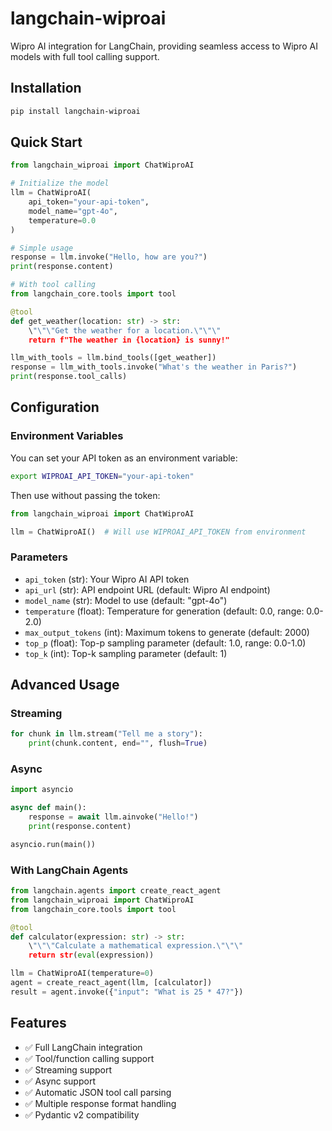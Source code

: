 # langchain-wiproai

Wipro AI integration for LangChain, providing seamless access to Wipro AI models with full tool calling support.

## Installation

```bash
pip install langchain-wiproai
```

## Quick Start

```python
from langchain_wiproai import ChatWiproAI

# Initialize the model
llm = ChatWiproAI(
    api_token="your-api-token",
    model_name="gpt-4o",
    temperature=0.0
)

# Simple usage
response = llm.invoke("Hello, how are you?")
print(response.content)

# With tool calling
from langchain_core.tools import tool

@tool
def get_weather(location: str) -> str:
    \"\"\"Get the weather for a location.\"\"\"
    return f"The weather in {location} is sunny!"

llm_with_tools = llm.bind_tools([get_weather])
response = llm_with_tools.invoke("What's the weather in Paris?")
print(response.tool_calls)
```

## Configuration

### Environment Variables

You can set your API token as an environment variable:

```bash
export WIPROAI_API_TOKEN="your-api-token"
```

Then use without passing the token:

```python
from langchain_wiproai import ChatWiproAI

llm = ChatWiproAI()  # Will use WIPROAI_API_TOKEN from environment
```

### Parameters

- `api_token` (str): Your Wipro AI API token
- `api_url` (str): API endpoint URL (default: Wipro AI endpoint)
- `model_name` (str): Model to use (default: "gpt-4o")
- `temperature` (float): Temperature for generation (default: 0.0, range: 0.0-2.0)
- `max_output_tokens` (int): Maximum tokens to generate (default: 2000)
- `top_p` (float): Top-p sampling parameter (default: 1.0, range: 0.0-1.0)
- `top_k` (int): Top-k sampling parameter (default: 1)

## Advanced Usage

### Streaming

```python
for chunk in llm.stream("Tell me a story"):
    print(chunk.content, end="", flush=True)
```

### Async

```python
import asyncio

async def main():
    response = await llm.ainvoke("Hello!")
    print(response.content)

asyncio.run(main())
```

### With LangChain Agents

```python
from langchain.agents import create_react_agent
from langchain_wiproai import ChatWiproAI
from langchain_core.tools import tool

@tool
def calculator(expression: str) -> str:
    \"\"\"Calculate a mathematical expression.\"\"\"
    return str(eval(expression))

llm = ChatWiproAI(temperature=0)
agent = create_react_agent(llm, [calculator])
result = agent.invoke({"input": "What is 25 * 47?"})
```

## Features

- ✅ Full LangChain integration
- ✅ Tool/function calling support
- ✅ Streaming support
- ✅ Async support
- ✅ Automatic JSON tool call parsing
- ✅ Multiple response format handling
- ✅ Pydantic v2 compatibility